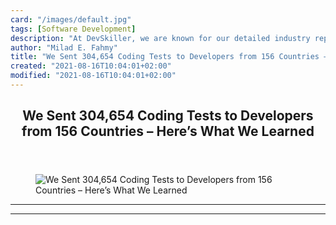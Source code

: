 ```yaml
---
card: "/images/default.jpg"
tags: [Software Development]
description: "At DevSkiller, we are known for our detailed industry reports"
author: "Milad E. Fahmy"
title: "We Sent 304,654 Coding Tests to Developers from 156 Countries – Here’s What We Learned"
created: "2021-08-16T10:04:01+02:00"
modified: "2021-08-16T10:04:01+02:00"
---
```

<div class="site-wrapper">
<main id="site-main" class="site-main outer">
<div class="inner">
<article class="post-full post tag-software-development tag-javascript tag-skills-development tag-hiring tag-jobs tag-web-development ">
<header class="post-full-header">
<h1 class="post-full-title">We Sent 304,654 Coding Tests to Developers from 156 Countries – Here’s What We Learned</h1>
</header>
<figure class="post-full-image">
<picture>
<source media="(max-width: 700px)" sizes="1px" srcset="data:image/gif;base64,R0lGODlhAQABAIAAAAAAAP///yH5BAEAAAAALAAAAAABAAEAAAIBRAA7 1w">
<source media="(min-width: 701px)" sizes="(max-width: 800px) 400px,
(max-width: 1170px) 700px,
1400px" srcset="/news/content/images/size/w300/2021/03/DevSkiller-it-skills-report-2021.png 300w,
/news/content/images/size/w600/2021/03/DevSkiller-it-skills-report-2021.png 600w,
/news/content/images/size/w1000/2021/03/DevSkiller-it-skills-report-2021.png 1000w,
/news/content/images/size/w2000/2021/03/DevSkiller-it-skills-report-2021.png 2000w">
<img onerror="this.style.display='none'" src="/news/content/images/size/w2000/2021/03/DevSkiller-it-skills-report-2021.png" alt="We Sent 304,654 Coding Tests to Developers from 156 Countries – Here’s What We Learned">
</picture>
</figure>
<section class="post-full-content">
<div class="post-content">
</div>
<hr>
<hr>
</section>
</article>
</div>
</main>
</div>
<!-- Google Tag Manager (noscript) -->
<!-- End Google Tag Manager (noscript) -->
